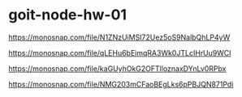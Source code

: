 # goit-node-hw-01

<!-- list -->
https://monosnap.com/file/N1ZNzUiMSI72Uez5oS9NalbQhLP4yW

<!-- get -->
https://monosnap.com/file/qLEHu6bEimqRA3Wk0JTLcIHrUu9WCl

<!-- add -->
https://monosnap.com/file/kaGUyhOkG2OFTlloznaxDYnLv0RPbx

<!-- remove -->
https://monosnap.com/file/NMG203mCFaoBEgLks6pPBJQN871Pdi
